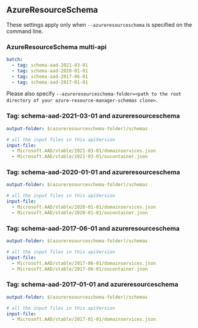 ## AzureResourceSchema

These settings apply only when `--azureresourceschema` is specified on the command line.

### AzureResourceSchema multi-api

``` yaml $(azureresourceschema) && $(multiapi)
batch:
  - tag: schema-aad-2021-03-01
  - tag: schema-aad-2020-01-01
  - tag: schema-aad-2017-06-01
  - tag: schema-aad-2017-01-01

```

Please also specify `--azureresourceschema-folder=<path to the root directory of your azure-resource-manager-schemas clone>`.

### Tag: schema-aad-2021-03-01 and azureresourceschema

``` yaml $(tag) == 'schema-aad-2021-03-01' && $(azureresourceschema)
output-folder: $(azureresourceschema-folder)/schemas

# all the input files in this apiVersion
input-file:
  - Microsoft.AAD/stable/2021-03-01/domainservices.json
  - Microsoft.AAD/stable/2021-03-01/oucontainer.json

```

### Tag: schema-aad-2020-01-01 and azureresourceschema

``` yaml $(tag) == 'schema-aad-2020-01-01' && $(azureresourceschema)
output-folder: $(azureresourceschema-folder)/schemas

# all the input files in this apiVersion
input-file:
  - Microsoft.AAD/stable/2020-01-01/domainservices.json
  - Microsoft.AAD/stable/2020-01-01/oucontainer.json

```

### Tag: schema-aad-2017-06-01 and azureresourceschema

``` yaml $(tag) == 'schema-aad-2017-06-01' && $(azureresourceschema)
output-folder: $(azureresourceschema-folder)/schemas

# all the input files in this apiVersion
input-file:
  - Microsoft.AAD/stable/2017-06-01/domainservices.json
  - Microsoft.AAD/stable/2017-06-01/oucontainer.json

```

### Tag: schema-aad-2017-01-01 and azureresourceschema

``` yaml $(tag) == 'schema-aad-2017-01-01' && $(azureresourceschema)
output-folder: $(azureresourceschema-folder)/schemas

# all the input files in this apiVersion
input-file:
  - Microsoft.AAD/stable/2017-01-01/domainservices.json

```

